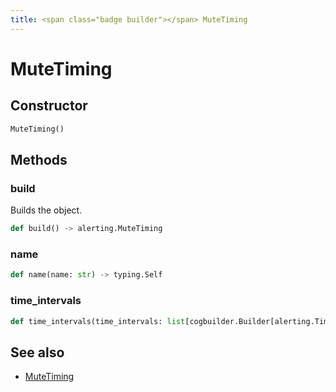 ```yaml
---
title: <span class="badge builder"></span> MuteTiming
---
```

# <span class="badge builder"></span> MuteTiming

## Constructor

```python
MuteTiming()
```
## Methods

### <span class="badge object-method"></span> build

Builds the object.

```python
def build() -> alerting.MuteTiming
```

### <span class="badge object-method"></span> name

```python
def name(name: str) -> typing.Self
```

### <span class="badge object-method"></span> time_intervals

```python
def time_intervals(time_intervals: list[cogbuilder.Builder[alerting.TimeInterval]]) -> typing.Self
```

## See also

 * <span class="badge object-type-class"></span> [MuteTiming](./object-MuteTiming.md)
